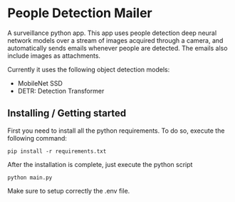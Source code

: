# People Detection Mailer
A surveillance python app.
This app uses people detection deep neural network models over a stream of images acquired through a camera, and automatically sends emails whenever people are detected. The emails also include images as attachments.

Currently it uses the following object detection models:
- MobileNet SSD
- DETR: Detection Transformer

## Installing / Getting started

First you need to install all the python requirements. To do so, execute the following command:

```shell
pip install -r requirements.txt
```

After the installation is complete, just execute the python script

```shell
python main.py
```

Make sure to setup correctly the .env file.